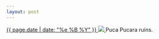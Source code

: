 ```yaml
---
layout: post
---
```


<p>
  <a href="/219">
    <time>{{ page.date | date: "%e %B %Y" }}</time>
    <img src="https://s3.amazonaws.com/life.aaronjgreenberg.com/219.jpg">
  </a>
  Puca Pucara ruins.
</p>

